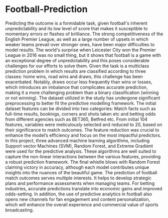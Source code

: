 # Football-Prediction

Predicting the outcome is a formidable task, given football's inherent unpredictability and its
low level of score that makes it susceptible to momentary errors or flashes of brilliance. The
strong competitiveness of the English Premier League, as well as a large number of upsets in
which weaker teams prevail over stronger ones, have been major difficulties to model results.
The world's surprise when Leicester City won the Premier League in 2016 was no small thing,
but it shows that football is a game with an exceptional degree of unpredictability and this
poses considerable challenges for our efforts to solve them. Given the task is a multiclass
prediction problem in which results are classified according to three classes: home wins, road
wins and draws, this challenge has been exacerbated. Notably, draws occur less frequently
than wins or losses, which introduces an imbalance that complicates accurate prediction,
making it a more challenging problem than a binary classification (winning or not winning).
The dataset utilized in the study has undergone significant preprocessing to better fit the
predictive modelling framework. The initial dataset features can be divided into two
categories: Match facts such as full-time results, bookings, corners and shots taken etc and
betting odds from different agencies such as BET365, Betfred etc. From initial 104 features,
variables were meticulously selected and reduced to 20, based on their significance to match
outcomes. The feature reduction was crucial to enhance the model’s efficiency and focus on
the most impactful predictors.
In this project, three advanced machine learning algorithms, including Support vector
Machines (SVM), Random Forest, and Extreme Gradient were used for the predictive analysis.
These algorithms are well suited to capture the non-linear interactions between the various
features, providing a robust prediction framework. The final whistle blows with Random
Forest claiming victory in accuracy, although each model contributes unique insights into the
nuances of the beautiful game.
The prediction of football match outcomes serves multiple interests. It helps to develop
strategic plans and performance assessments when managing teams. For betting industries,
accurate predictions translate into economic gains and improved odds-setting. In addition, the
use of predictive analytics in football also opens new channels for fan engagement and
content personalization, which will enhance the overall experience and commercial value of
sports broadcasting.
